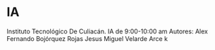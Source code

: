 # IA
Instituto Tecnológico De Culiacán.
      IA de 9:00-10:00 am
            Autores:
Alex Fernando Bojórquez Rojas
Jesus Miguel Velarde Arce
k
